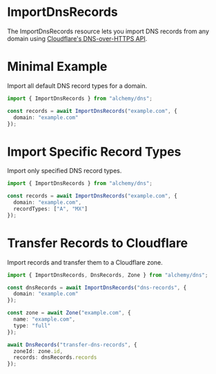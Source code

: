 # ImportDnsRecords

The ImportDnsRecords resource lets you import DNS records from any domain using [Cloudflare's DNS-over-HTTPS API](https://developers.cloudflare.com/1.1.1.1/encryption/dns-over-https/).

# Minimal Example

Import all default DNS record types for a domain.

```ts
import { ImportDnsRecords } from "alchemy/dns";

const records = await ImportDnsRecords("example.com", {
  domain: "example.com"
});
```

# Import Specific Record Types

Import only specified DNS record types.

```ts
import { ImportDnsRecords } from "alchemy/dns";

const records = await ImportDnsRecords("example.com", {
  domain: "example.com",
  recordTypes: ["A", "MX"]
});
```

# Transfer Records to Cloudflare

Import records and transfer them to a Cloudflare zone.

```ts
import { ImportDnsRecords, DnsRecords, Zone } from "alchemy/dns";

const dnsRecords = await ImportDnsRecords("dns-records", {
  domain: "example.com"
});

const zone = await Zone("example.com", {
  name: "example.com",
  type: "full"
});

await DnsRecords("transfer-dns-records", {
  zoneId: zone.id,
  records: dnsRecords.records
});
```
